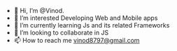 - 👋 Hi, I’m @Vinod. 
- 👀 I’m interested Developing Web and Mobile apps 
- 🌱 I’m currently learning Js and its related Frameworks
- 💞️ I’m looking to collaborate in JS 
- 📫 How to reach me vinod8797@gmail.com

<!---
Vinod9164/Vinod9164 is a ✨ special ✨ repository because its `README.md` (this file) appears on your GitHub profile.
You can click the Preview link to take a look at your changes.
--->

